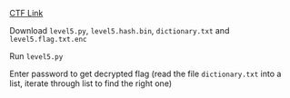 [CTF Link](https://play.picoctf.org/practice/challenge/249?originalEvent=69)

Download ```level5.py```, ```level5.hash.bin```, ```dictionary.txt``` and ```level5.flag.txt.enc```

Run ```level5.py```

Enter password to get decrypted flag (read the file ```dictionary.txt``` into a list, iterate through list to find the right one)
